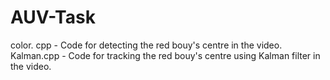 # AUV-Task

color. cpp - Code for detecting the red bouy's centre in the video.
Kalman.cpp - Code for tracking the red bouy's centre using Kalman filter in the video. 
